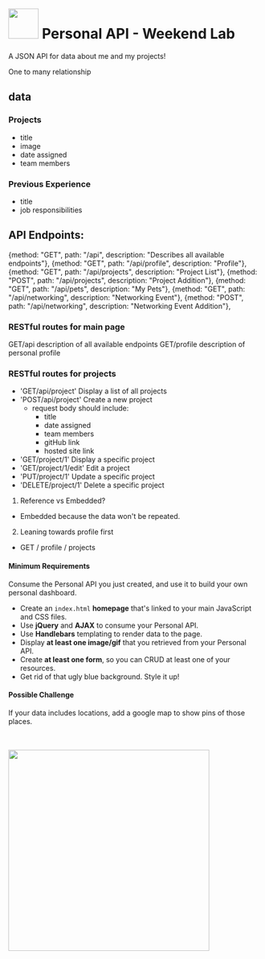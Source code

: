 # <img src="https://cloud.githubusercontent.com/assets/7833470/10423298/ea833a68-7079-11e5-84f8-0a925ab96893.png" width="60"> Personal API - Weekend Lab

A JSON API for data about me and my projects!

One to many relationship

## data

### Projects
- title
- image
- date assigned
- team members

### Previous Experience
- title
- job responsibilities

## API Endpoints:
{method: "GET", path: "/api", description: "Describes all available endpoints"},
{method: "GET", path: "/api/profile", description: "Profile"},
{method: "GET", path: "/api/projects", description: "Project List"},
{method: "POST", path: "/api/projects", description: "Project Addition"},
{method: "GET", path: "/api/pets", description: "My Pets"},
{method: "GET", path: "/api/networking", description: "Networking Event"},
{method: "POST", path: "/api/networking", description: "Networking Event Addition"},

### RESTful routes for main page
GET/api              description of all available endpoints
GET/profile          description of personal profile

### RESTful routes for projects
- 'GET/api/project'         Display a list of all projects
- 'POST/api/project'        Create a new project
  - request body should include:
    - title
    - date assigned
    - team members
    - gitHub link
    - hosted site link
- 'GET/project/1'           Display a specific project
- 'GET/project/1/edit'      Edit a project
- 'PUT/project/1'           Update a specific project
- 'DELETE/project/1'        Delete a specific project

1. Reference vs Embedded?
  - Embedded because the data won't be repeated.

2. Leaning towards profile first
  - GET / profile / projects



#### Minimum Requirements
Consume the Personal API you just created, and use it to build your own personal dashboard.

* Create an `index.html` **homepage** that's linked to your main JavaScript and CSS files.
* Use **jQuery** and **AJAX** to consume your Personal API.
* Use **Handlebars** templating to render data to the page.
* Display **at least one image/gif** that you retrieved from your Personal API.
* Create **at least one form**, so you can CRUD at least one of your resources.
* Get rid of that ugly blue background. Style it up!

#### Possible Challenge

If your data includes locations, add a google map to show pins of those places.

<br>
<br>

<img src="https://media.giphy.com/media/mWUuD8qPSi5B6/giphy.gif" width="400">
